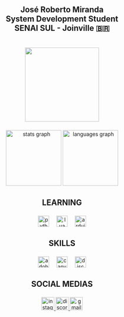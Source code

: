<h2 align="center">José Roberto Miranda <br>System Development Student<br>SENAI SUL - Joinville 🇧🇷</h2>

###

<br clear="both">

<div align="center">
  <img height="200" src="https://media1.tenor.com/m/2i00CftvuDwAAAAC/jay-skeleton.gif"  />
</div>

###

<div align="center">
  <img src="https://github-readme-stats.vercel.app/api?username=NightlyOneV&hide_title=false&hide_rank=false&show_icons=true&include_all_commits=true&count_private=true&disable_animations=false&theme=gotham&locale=en&hide_border=false" height="150" alt="stats graph"  />
  <img src="https://github-readme-stats.vercel.app/api/top-langs?username=NightlyOneV&locale=en&hide_title=false&layout=compact&card_width=320&langs_count=5&theme=gotham&hide_border=false" height="150" alt="languages graph"  />
</div>

###

<h2 align="center">LEARNING</h2>

###

<div align="center">
  <img src="https://img.shields.io/badge/Python-3776AB?logo=python&logoColor=white&style=for-the-badge" height="30" alt="python logo"  />
  <img width="12" />
  <img src="https://img.shields.io/badge/Lua-2C2D72?logo=lua&logoColor=white&style=for-the-badge" height="30" alt="lua logo"  />
  <img width="12" />
  <img src="https://img.shields.io/badge/Arduino-00979D?logo=arduino&logoColor=white&style=for-the-badge" height="30" alt="arduino logo"  />
</div>

###

<h2 align="center">SKILLS</h2>

###

<div align="center">
  <img src="https://img.shields.io/badge/Adobe Photoshop-31A8FF?logo=adobephotoshop&logoColor=black&style=for-the-badge" height="30" alt="adobephotoshop logo"  />
  <img width="12" />
  <img src="https://img.shields.io/badge/Canva-00C4CC?logo=canva&logoColor=black&style=for-the-badge" height="30" alt="canva logo"  />
  <img width="12" />
  <img src="https://img.shields.io/badge/Discord-5865F2?logo=discord&logoColor=white&style=for-the-badge" height="30" alt="discord logo"  />
</div>

###

<h2 align="center">SOCIAL MEDIAS</h2>

###

<div align="center">
  <a href="https://www.instagram.com/xpx.joseroberto/" target="_blank">
    <img src="https://img.shields.io/static/v1?message=Instagram&logo=instagram&label=xpx.Joseroberto&color=E4405F&logoColor=white&labelColor=&style=for-the-badge" height="35" alt="instagram logo"  />
  </a>
  <a href="discord.com" target="_blank">
    <img src="https://img.shields.io/static/v1?message=Discord&logo=discord&label=xpotatox&color=7289DA&logoColor=white&labelColor=&style=for-the-badge" height="35" alt="discord logo"  />
  </a>
  <a href="joserobertomiranda.contato@gmail.com" target="_blank">
    <img src="https://img.shields.io/static/v1?message=Gmail&logo=gmail&label=joserobertomiranda.contato@gmail.com&color=D14836&logoColor=white&labelColor=&style=for-the-badge" height="35" alt="gmail logo"  />
  </a>
</div>

###

<div align="center">
  <img height="10" src="https://media.tenor.com/3HFKgdT-FiQAAAAi/line-rainbow.gif"  />
</div>

###
